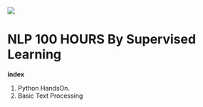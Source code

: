 ![](https://getthematic.com/wp-content/uploads/2018/03/Neuro-linguistic-Programming-650x435-e1522404756134.jpg)
# NLP 100 HOURS By Supervised Learning

**index**
1. Python HandsOn.  
2. Basic Text Processing

